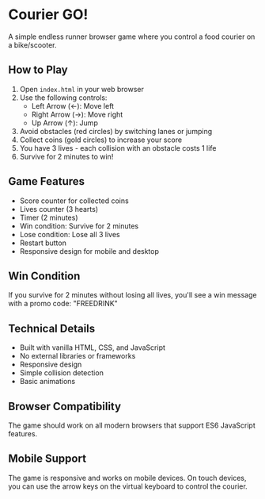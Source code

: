 # Courier GO!

A simple endless runner browser game where you control a food courier on a bike/scooter.

## How to Play

1. Open `index.html` in your web browser
2. Use the following controls:
   - Left Arrow (←): Move left
   - Right Arrow (→): Move right
   - Up Arrow (↑): Jump
3. Avoid obstacles (red circles) by switching lanes or jumping
4. Collect coins (gold circles) to increase your score
5. You have 3 lives - each collision with an obstacle costs 1 life
6. Survive for 2 minutes to win!

## Game Features

- Score counter for collected coins
- Lives counter (3 hearts)
- Timer (2 minutes)
- Win condition: Survive for 2 minutes
- Lose condition: Lose all 3 lives
- Restart button
- Responsive design for mobile and desktop

## Win Condition

If you survive for 2 minutes without losing all lives, you'll see a win message with a promo code: "FREEDRINK"

## Technical Details

- Built with vanilla HTML, CSS, and JavaScript
- No external libraries or frameworks
- Responsive design
- Simple collision detection
- Basic animations

## Browser Compatibility

The game should work on all modern browsers that support ES6 JavaScript features.

## Mobile Support

The game is responsive and works on mobile devices. On touch devices, you can use the arrow keys on the virtual keyboard to control the courier. 